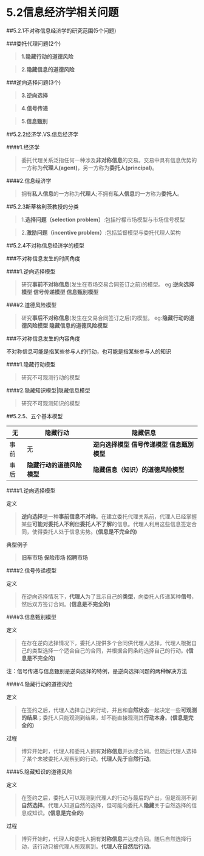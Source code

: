 # 5.2信息经济学相关问题

##5.2.1不对称信息经济学的研究范围(5个问题)

###委托代理问题(2个)

>**1.隐藏行动的道德风险**

>**2.隐藏信息的道德风险**

###逆向选择问题(3个)

>**3.逆向选择**

>**4.信号传递**

>**5.信息甄别**

##5.2.2经济学.VS.信息经济学

####1.经济学

>委托代理关系泛指任何一种涉及**非对称信息**的交易。交易中具有信息优势的一方称为**代理人(agent)**，另一方称为**委托人(principal)**。

####2.信息经济学

>拥有**私人信息**的一方称为**代理人**;不拥有**私人信息**的一方称为**委托人**。

##5.2.3斯蒂格利茨教授的分类

>1.**选择问题（selection problem）**:包括柠檬市场模型与市场信号模型

>2.**激励问题（incentive problem）**:包括监督模型与委托代理人架构

##5.2.4不对称信息经济学的模型

###不对称信息发生的时间角度

####1.逆向选择模型

>研究**事前不对称信息**(发生在市场交易合同签订之前)的模型。
eg:**逆向选择模型 信号传递模型 信息甄别模型**

####2.道德风险模型

>研究**事后不对称信息**(发生在交易合同签订之后)的模型。
eg:**隐藏行动的道德风险模型 隐藏信息的道德风险模型**

###不对称信息发生的内容角度

不对称信息可能是指某些参与人的行动，也可能是指某些参与人的知识

####1.隐藏行动模型

>研究不可观测行动的模型

####2.隐藏知识模型|隐藏信息模型

>研究不可观测知识的模型

##5.2.5、五个基本模型

   无 | 隐藏行动             | 隐藏信息
-|-|-
 事前 |    无               |**逆向选择模型 信号传递模型 信息甄别模型**
 事后 | **隐藏行动的道德风险模型** |**隐藏信息（知识）的道德风险模型**

####1.逆向选择模型

定义

>**逆向选择**是一种**事前信息不对称**。在建立委托代理关系前，代理人已经掌握某些**可能对委托人不利**但**委托人不了解**的信息。代理人利用这些信息签定合同，使得委托人处于信息劣势。**(信息是不完全的)**

典型例子

>**旧车市场 保险市场 招聘市场**

####2.信号传递模型

定义

>在逆向选择情况下，**代理人**为了显示自己的**类型**，向委托人传递某种**信号**，然后双方签订合同。**(信息是不完全的)**

####3.信息甄别模型

定义

>在存在逆向选择情况下，委托人提供多个合同供代理人选择，代理人根据自己的类型选择一个适合自己的合同，并根据合同条约选择自己的行动。**(信息是不完全的)**


注：信号传递与信息甄别是逆向选择的特例，是逆向选择问题的两种解决方法


####4.隐藏行动的道德风险

定义

>在签约之后，代理人选择自己的行动，并且和**自然状态**一起决定一些**可观测的结果**；委托人只能观测到结果，却不能直接观测其**行动本身**。**(信息是完全的)**

过程

>博弈开始时，代理人和委托人拥有**对称信息**并达成合同。但随后代理人选择了某个未被委托人观察到的行动。**代理人先于自然行动**。

####5.隐藏知识的道德风险

定义

>在签约之后，委托人可以观测到代理人的行动与最后的产出，但是观测不到**自然选择**。代理人知道自然的选择，但可能向委托人**隐藏**关于自然选择的信息或知识。**(信息是完全的)**

过程

>博弈开始时，代理人和委托人拥有**对称信息**并达成合同。随后自然选择行动，该行动只被代理人所观察到。**代理人在自然后行动**。

